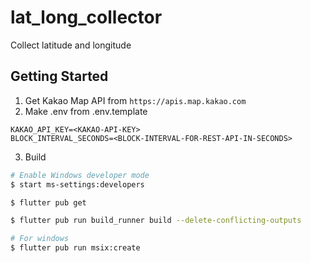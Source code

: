 # lat_long_collector

Collect latitude and longitude

## Getting Started

1. Get Kakao Map API from `https://apis.map.kakao.com`
2. Make .env from .env.template
```env
KAKAO_API_KEY=<KAKAO-API-KEY>
BLOCK_INTERVAL_SECONDS=<BLOCK-INTERVAL-FOR-REST-API-IN-SECONDS>
```
3. Build
```sh
# Enable Windows developer mode
$ start ms-settings:developers

$ flutter pub get

$ flutter pub run build_runner build --delete-conflicting-outputs

# For windows
$ flutter pub run msix:create
```